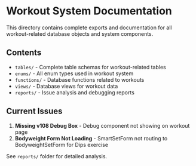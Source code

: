 # Workout System Documentation

This directory contains complete exports and documentation for all workout-related database objects and system components.

## Contents

- `tables/` - Complete table schemas for workout-related tables
- `enums/` - All enum types used in workout system
- `functions/` - Database functions related to workouts
- `views/` - Database views for workout data
- `reports/` - Issue analysis and debugging reports

## Current Issues

1. **Missing v108 Debug Box** - Debug component not showing on workout page
2. **Bodyweight Form Not Loading** - SmartSetForm not routing to BodyweightSetForm for Dips exercise

See `reports/` folder for detailed analysis.